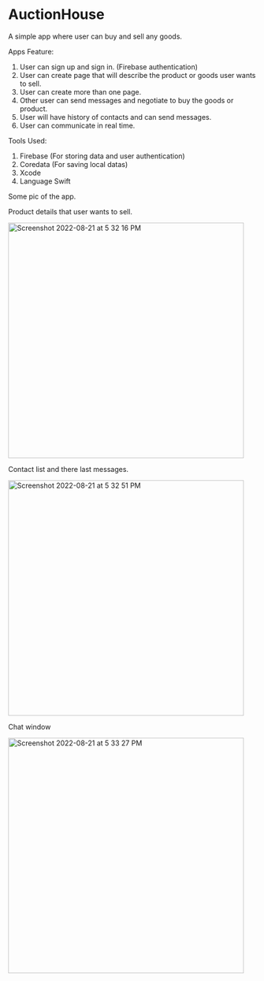 # AuctionHouse
A simple app where user can buy and sell any goods.

Apps Feature:
1. User can sign up and sign in. (Firebase authentication)
2. User can create page that will describe the product or goods user wants to sell.
3. User can create more than one page.
4. Other user can send messages and negotiate to buy the goods or product.
5. User will have history of contacts and can send messages.
6. User can communicate in real time.

Tools Used:
1. Firebase (For storing data and user authentication)
2. Coredata (For saving local datas)
3. Xcode
4. Language Swift

Some pic of the app.

Product details that user wants to sell.

<img width="478" alt="Screenshot 2022-08-21 at 5 32 16 PM" src="https://user-images.githubusercontent.com/7429178/185789355-4f927619-7539-4636-a2bf-ce2e877eba37.png">

Contact list and there last messages.

<img width="478" alt="Screenshot 2022-08-21 at 5 32 51 PM" src="https://user-images.githubusercontent.com/7429178/185789567-719f1bbf-4f1c-4d30-b998-11f43bbf9127.png">

Chat window

<img width="478" alt="Screenshot 2022-08-21 at 5 33 27 PM" src="https://user-images.githubusercontent.com/7429178/185789362-93e3afa0-5638-4b44-9608-7056cf0d4bc2.png">
